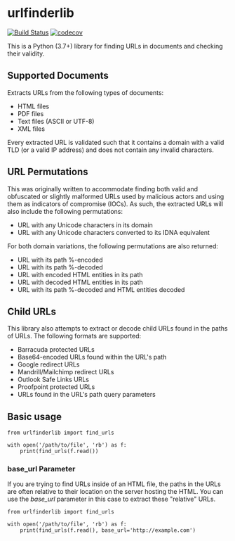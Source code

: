 # urlfinderlib
[![Build Status](https://travis-ci.org/automationator/urlfinderlib.svg?branch=master)](https://travis-ci.org/automationator/urlfinderlib)
[![codecov](https://codecov.io/gh/automationator/urlfinderlib/branch/master/graph/badge.svg)](https://codecov.io/gh/automationator/urlfinderlib)

This is a Python (3.7+) library for finding URLs in documents and checking their validity.

## Supported Documents

Extracts URLs from the following types of documents:

* HTML files
* PDF files
* Text files (ASCII or UTF-8)
* XML files

Every extracted URL is validated such that it contains a domain with a valid TLD (or a valid IP address) and does not contain any invalid characters.

## URL Permutations

This was originally written to accommodate finding both valid and obfuscated or slightly malformed URLs used by malicious actors and using them as indicators of compromise (IOCs). As such, the extracted URLs will also include the following permutations:

* URL with any Unicode characters in its domain
* URL with any Unicode characters converted to its IDNA equivalent

For both domain variations, the following permutations are also returned:

* URL with its path %-encoded
* URL with its path %-decoded
* URL with encoded HTML entities in its path
* URL with decoded HTML entities in its path
* URL with its path %-decoded and HTML entities decoded

## Child URLs

This library also attempts to extract or decode child URLs found in the paths of URLs. The following formats are supported:

* Barracuda protected URLs
* Base64-encoded URLs found within the URL's path
* Google redirect URLs
* Mandrill/Mailchimp redirect URLs
* Outlook Safe Links URLs
* Proofpoint protected URLs
* URLs found in the URL's path query parameters

## Basic usage

    from urlfinderlib import find_urls
    
    with open('/path/to/file', 'rb') as f:
        print(find_urls(f.read())

### base_url Parameter

If you are trying to find URLs inside of an HTML file, the paths in the URLs are often relative to their location on the server hosting the HTML. You can use the *base_url* parameter in this case to extract these "relative" URLs.

    from urlfinderlib import find_urls
    
    with open('/path/to/file', 'rb') as f:
        print(find_urls(f.read(), base_url='http://example.com')
